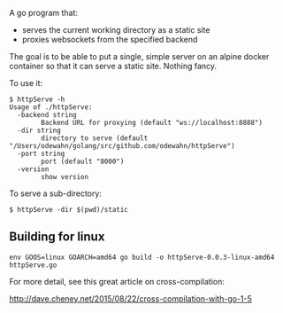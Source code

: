 A go program that:

* serves the current working directory as a static site
* proxies websockets from the specified backend


The goal is to be able to put a single, simple server on an alpine docker container so that it can serve a static site. Nothing fancy.

To use it:

```
$ httpServe -h
Usage of ./httpServe:
  -backend string
    	Backend URL for proxying (default "ws://localhost:8888")
  -dir string
    	directory to serve (default "/Users/odewahn/golang/src/github.com/odewahn/httpServe")
  -port string
    	port (default "8000")
  -version
    	show version
```

To serve a sub-directory:

```
$ httpServe -dir $(pwd)/static
```


## Building for linux

```
env GOOS=linux GOARCH=amd64 go build -o httpServe-0.0.3-linux-amd64 httpServe.go
```

For more detail, see this great article on cross-compilation:

http://dave.cheney.net/2015/08/22/cross-compilation-with-go-1-5
